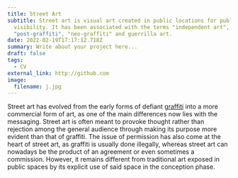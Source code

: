 ```yaml
---
title: Street Art
subtitle: Street art is visual art created in public locations for public
  visibility. It has been associated with the terms "independent art",
  "post-graffiti", "neo-graffiti" and guerrilla art.
date: 2022-02-19T17:17:12.718Z
summary: Write about your project here...
draft: false
tags:
  - CV
external_link: http://github.com
image:
  filename: j.jpg
---
```

Street art has evolved from the early forms of defiant [graffiti](https://en.wikipedia.org/wiki/Graffiti "Graffiti") into a more commercial form of art, as one of the main differences now lies with the messaging. Street art is often meant to provoke thought rather than rejection among the general audience through making its purpose more evident than that of graffiti. The issue of permission has also come at the heart of street art, as graffiti is usually done illegally, whereas street art can nowadays be the product of an agreement or even sometimes a commission. However, it remains different from traditional art exposed in public spaces by its explicit use of said space in the conception phase.